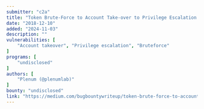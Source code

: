 ```yaml
---
submitter: "c2a"
title: "Token Brute-Force to Account Take-over to Privilege Escalation to Organization Take-Over"
date: "2018-12-10"
added: "2024-11-03"
description: ""
vulnerabilities: [
    "Account takeover", "Privilege escalation", "Bruteforce"
]
programs: [
    "undisclosed"
]
authors: [
    "Plenum (@plenumlab)"
]
bounty: "undisclosed"
link: "https://medium.com/bugbountywriteup/token-brute-force-to-account-take-over-to-privilege-escalation-to-organization-take-over-650d14c7ce7f"
---
```





